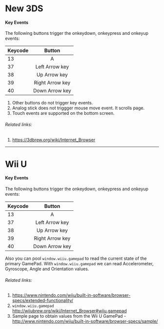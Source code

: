 # New 3DS


#### Key Events
The following buttons trigger the onkeydown, onkeypress  and onkeyup events:

| Keycode        | Button|
| ------------- |:-------------:|
| 13 | A |
| 37 | Left Arrow key |
| 38 | Up Arrow key |
| 39 | Right Arrow key |
| 40 | Down Arrow key |


1. Other buttons do not trigger key events.
2. Analog stick does not triggger mouse move event. It scrolls page.
3. Touch events are supported on the bottom screen.

###### Related links:
1. https://3dbrew.org/wiki/Internet_Browser

---

# Wii U


#### Key Events
The following buttons trigger the onkeydown, onkeypress  and onkeyup events:

| Keycode        | Button|
| ------------- |:-------------:|
| 13 | A |
| 37 | Left Arrow key |
| 38 | Up Arrow key |
| 39 | Right Arrow key |
| 40 | Down Arrow key |

Also you can pool `window.wiiu.gamepad` to read the current state of the primary GamePad.
With `window.wiiu.gamepad` we can read Accelerometer, Gyroscope, Angle and Orientation values.
 
###### Related links:

1. https://www.nintendo.com/wiiu/built-in-software/browser-specs/extended-functionality/ 
2. `window.wiiu.gamepad` http://wiiubrew.org/wiki/Internet_Browser#wiiu.gamepad
3. Sample page to obtain values from the Wii U GamePad - http://www.nintendo.com/wiiu/built-in-software/browser-specs/sample/
